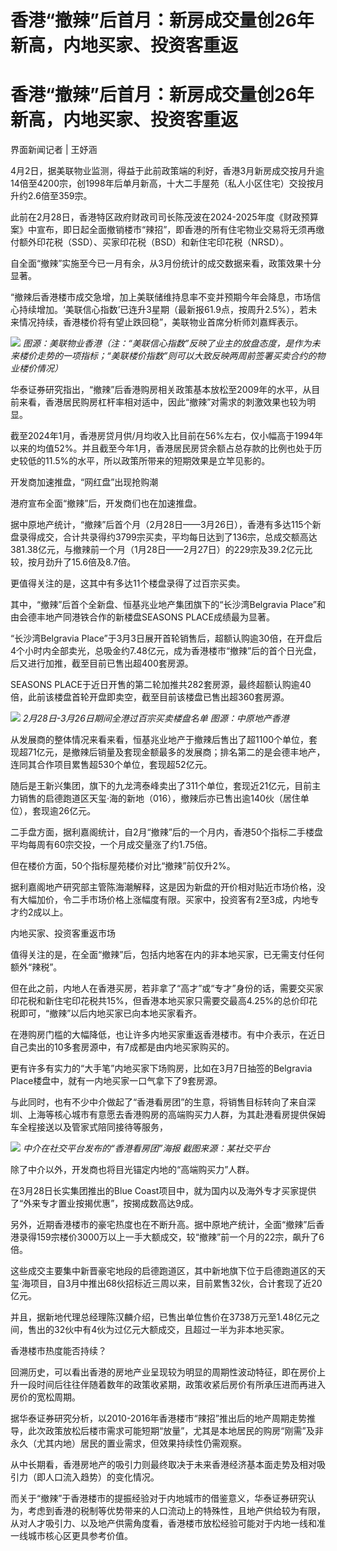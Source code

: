 # 香港“撤辣”后首月：新房成交量创26年新高，内地买家、投资客重返

# 香港“撤辣”后首月：新房成交量创26年新高，内地买家、投资客重返

界面新闻记者 | 王妤涵

4月2日，据美联物业监测，得益于此前政策端的利好，香港3月新房成交按月升逾14倍至4200宗，创1998年后单月新高，十大二手屋苑（私人小区住宅）交投按月升约2.6倍至359宗。

此前在2月28日，香港特区政府财政司司长陈茂波在2024-2025年度《财政预算案》中宣布，即日起全面撤销楼市“辣招”，即香港的所有住宅物业交易将无须再缴付额外印花税（SSD）、买家印花税（BSD）和新住宅印花税（NRSD）。

自全面“撤辣”实施至今已一月有余，从3月份统计的成交数据来看，政策效果十分显著。

“撤辣后香港楼市成交急增，加上美联储维持息率不变并预期今年会降息，市场信心持续增加。‘美联信心指数’已连升3星期（最新报61.9点，按周升2.5%），若未来情况持续，香港楼价将有望止跌回稳”，美联物业首席分析师刘嘉辉表示。

![](https://inews.gtimg.com/om_bt/OEDjVK9NLUWVPxYPyXqJM2BfbBJK1yNbe55OKVdEv1JAwAA/1000)
_图源：美联物业香港（注：“美联信心指数”反映了业主的放盘态度，是作为未来楼价走势的一项指标；“美联楼价指数”则可以大致反映两周前签署买卖合约的物业楼价情况）_

华泰证券研究指出，“撤辣”后香港购房相关政策基本放松至2009年的水平，从目前来看，香港居民购房杠杆率相对适中，因此“撤辣”对需求的刺激效果也较为明显。

截至2024年1月，香港房贷月供/月均收入比目前在56%左右，仅小幅高于1994年以来的均值52%。并且截至今年1月，香港居民房贷余额占总存款的比例也处于历史较低的11.5%的水平，所以政策所带来的短期效果是立竿见影的。

开发商加速推盘，“网红盘”出现抢购潮

港府宣布全面“撤辣”后，开发商们也在加速推盘。

据中原地产统计，“撤辣”后首个月（2月28日——3月26日），香港有多达115个新盘录得成交，合计共录得约3799宗买卖，平均每日达到了136宗，总成交额高达381.38亿元，与撤辣前一个月（1月28日——2月27日）的229宗及39.2亿元比较，按月劲升了15.6倍及8.7倍。

更值得关注的是，这其中有多达11个楼盘录得了过百宗买卖。

其中，“撤辣”后首个全新盘、恒基兆业地产集团旗下的“长沙湾Belgravia Place”和由会德丰地产同港铁合作的新楼盘SEASONS
PLACE成绩最为显著。

“长沙湾Belgravia
Place”于3月3日展开首轮销售后，超额认购逾30倍，在开盘后4个小时内全部卖光，总吸金约7.48亿元，成为香港楼市“撤辣”后的首个日光盘，后又进行加推，截至目前已售出超400套房源。

SEASONS PLACE于近日开售的第二轮加推共282套房源，最终超额认购逾40倍，此前该楼盘首轮开盘即卖空，截至目前该楼盘已售出超360套房源。

![](https://inews.gtimg.com/om_bt/O3fVgRhVKkhm_vLYfhLINY5RYKV89M6kPEaRcOoOPPaKQAA/1000)
_2月28日-3月26日期间全港过百宗买卖楼盘名单 图源：中原地产香港_

从发展商的整体情况来看来看，恒基兆业地产于撤辣后售出了超1100个单位，套现超71亿元，是撤辣后销量及套现金额最多的发展商；排名第二的是会德丰地产，连同其合作项目累售超530个单位，套现超52亿元。

随后是王新兴集团，旗下的九龙湾泰峰卖出了311个单位，套现近21亿元，目前主力销售的启德跑道区天玺·海的新地（016），撤辣后亦已售出逾140伙（居住单位），套现逾26亿元。

二手盘方面，据利嘉阁统计，自2月“撤辣”后的一个月内，香港50个指标二手楼盘平均每周有60宗交投，一个月成交量涨了约1.75倍。

但在楼价方面，50个指标屋苑楼价对比“撤辣”前仅升2%。

据利嘉阁地产研究部主管陈海潮解释，这是因为新盘的开价相对贴近市场价格，没有大幅加价，令二手市场价格上涨幅度有限。买家中，投资客有2至3成，内地专才约2成以上。

内地买家、投资客重返市场

值得关注的是，在全面“撤辣”后，包括内地客在内的非本地买家，已无需支付任何额外“辣税”。

但在此之前，内地人在香港买房，若非拿了“高才”或“专才”身份的话，需要交买家印花税和新住宅印花税共15%，但香港本地买家只需要交最高4.25%的总价印花税即可，“撤辣”以后内地买家已向本地买家看齐。

在港购房门槛的大幅降低，也让许多内地买家重返香港楼市。有中介表示，在近日自己卖出的10多套房源中，有7成都是由内地买家购买的。

更有许多有实力的“大手笔”内地买家下场购房，比如在3月7日抽签的Belgravia Place楼盘中，就有一内地买家一口气拿下了9套房源。

与此同时，也有不少中介做起了“香港看房团”的生意，将销售目标转向了来自深圳、上海等核心城市有意愿去香港购房的高端购买力人群，为其赴港看房提供保姆车全程接送以及管家式陪同接待等服务，

![](https://inews.gtimg.com/om_bt/Odet0Z4mrkpyEm85BEqePpr9JvSdpoL1EOXj0Ut9okH7UAA/1000)
_中介在社交平台发布的“香港看房团”海报 截图来源：某社交平台_

除了中介以外，开发商也将目光锚定内地的“高端购买力”人群。

在3月28日长实集团推出的Blue Coast项目中，就为国内以及海外专才买家提供了“外来专才置业按揭优惠”，按揭成数高达9成。

另外，近期香港楼市的豪宅热度也在不断升高。据中原地产统计，全面“撤辣”后香港录得159宗楼价3000万以上一手大额成交，较“撤辣”前一个月的22宗，飙升了6倍。

这些成交主要集中新晋豪宅地段的启德跑道区，其中新地旗下位于启德跑道区的天玺·海项目，自3月中推出68伙招标近三周以来，目前累售32伙，合计套现了近20亿元。

并且，据新地代理总经理陈汉麟介绍，已售出单位售价在3738万元至1.48亿元之间，售出的32伙中有4伙为过亿元大额成交，且超过一半为非本地买家。

香港楼市热度能否持续？

回溯历史，可以看出香港的房地产业呈现较为明显的周期性波动特征，即在房价上升一段时间后往往伴随着数年的政策收紧期，政策收紧后房价有所承压进而再进入房价的宽松周期。

据华泰证券研究分析，以2010-2016年香港楼市“辣招”推出后的地产周期走势推导，此次政策放松后楼市需求可能短期“放量”，尤其是本地居民的购房“刚需”及非永久（尤其内地）居民的置业需求，但效果持续性仍需观察。

从中长期看，香港房地产的吸引力则最终取决于未来香港经济基本面走势及相对吸引力（即人口流入趋势）的变化情况。

而关于“撤辣”于香港楼市的提振经验对于内地城市的借鉴意义，华泰证券研究认为，考虑到香港的税制等优势带来的人口流动上的特殊性，且地产供给较为有限，从对人才吸引力、以及地产供需角度看，香港楼市放松经验可能对于内地一线和准一线城市核心区更具参考价值。

